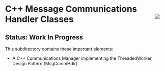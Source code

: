 # C++ Message Communications Handler Classes <img style="float: right;" src="../../images/iwaytechnology284x60.gif" />

## Status: Work In Progress

This subdirectory contains these important elements:

- A C++ Communications Manager implementing the ThreadedWorker Design Pattern (MsgCommHdlr).

